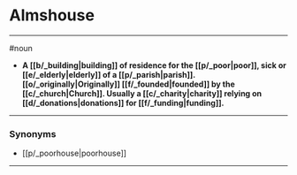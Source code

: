 # Almshouse
---
#noun
- **A [[b/_building|building]] of residence for the [[p/_poor|poor]], sick or [[e/_elderly|elderly]] of a [[p/_parish|parish]]. [[o/_originally|Originally]] [[f/_founded|founded]] by the [[c/_church|Church]]. Usually a [[c/_charity|charity]] relying on [[d/_donations|donations]] for [[f/_funding|funding]].**
---
### Synonyms
- [[p/_poorhouse|poorhouse]]
---

